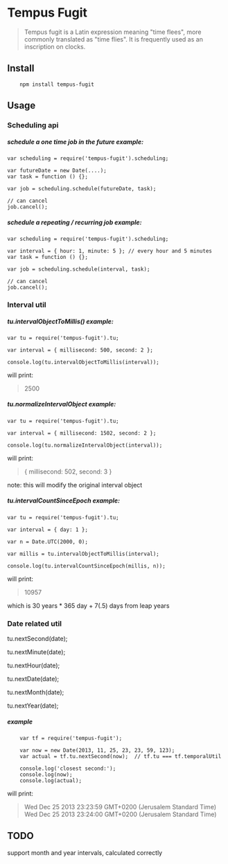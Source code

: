 Tempus Fugit
============

> Tempus fugit is a Latin expression meaning "time flees", more commonly translated as "time flies". It is frequently used as an inscription on clocks.

Install
-------
```
	npm install tempus-fugit
```

Usage
-----
### Scheduling api

##### schedule a one time job in the future example:
```
var scheduling = require('tempus-fugit').scheduling;

var futureDate = new Date(....);
var task = function () {};

var job = scheduling.schedule(futureDate, task);

// can cancel
job.cancel();
```

##### schedule a repeating / recurring job example:
```
var scheduling = require('tempus-fugit').scheduling;

var interval = { hour: 1, minute: 5 }; // every hour and 5 minutes
var task = function () {};

var job = scheduling.schedule(interval, task);

// can cancel
job.cancel();
```

### Interval util

##### tu.intervalObjectToMillis() example:
```
var tu = require('tempus-fugit').tu;

var interval = { millisecond: 500, second: 2 };

console.log(tu.intervalObjectToMillis(interval));
```
will print:

> 2500

##### tu.normalizeIntervalObject example:
```
var tu = require('tempus-fugit').tu;

var interval = { millisecond: 1502, second: 2 };

console.log(tu.normalizeIntervalObject(interval));
```
will print:

> { millisecond: 502, second: 3 }

note: this will modify the original interval object

##### tu.intervalCountSinceEpoch example:
```
var tu = require('tempus-fugit').tu;

var interval = { day: 1 };

var n = Date.UTC(2000, 0);

var millis = tu.intervalObjectToMillis(interval);

console.log(tu.intervalCountSinceEpoch(millis, n));

```
will print:

> 10957

which is 30 years * 365 day + 7(.5) days from leap years


### Date related util

tu.nextSecond(date);

tu.nextMinute(date);

tu.nextHour(date);

tu.nextDate(date);

tu.nextMonth(date);

tu.nextYear(date);

##### example
```
	var tf = require('tempus-fugit');

	var now = new Date(2013, 11, 25, 23, 23, 59, 123);
	var actual = tf.tu.nextSecond(now);  // tf.tu === tf.temporalUtil

	console.log('closest second:');
	console.log(now);
	console.log(actual);

```
will print:

> Wed Dec 25 2013 23:23:59 GMT+0200 (Jerusalem Standard Time)
> Wed Dec 25 2013 23:24:00 GMT+0200 (Jerusalem Standard Time)

TODO
----
support month and year intervals, calculated correctly


